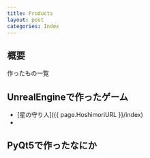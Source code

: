```yaml
---
title: Products
layout: post
categories: Index
---
```


<link rel="stylesheet" type="text/css" href="/pto8913/Hoshimori/css/Hoshimori.css">
<div class="bg_Home"></div>

## 概要
作ったもの一覧

## UnrealEngineで作ったゲーム
* [星の守り人]({{ page.HoshimoriURL }}/index)
* 

## PyQt5で作ったなにか
